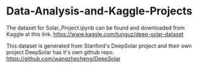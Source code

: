 # Data-Analysis-and-Kaggle-Projects

The dataset for Solar_Project.ipynb can be found and downloaded from Kaggle at this link.
https://www.kaggle.com/tunguz/deep-solar-dataset

This dataset is generated from Stanford's DeepSolar project and their own project DeepSolar has it's own github repo.
https://github.com/wangzhecheng/DeepSolar
